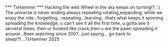 *** TxHammer ***
Hacking the web
Wheel in the sky keeps on turning!?; :)
The universe is never ending always repeating rotating,expanding; while we enjoy the ride...forgetting...repeating...learning...thats what keeps it spinning spreading the knowledge, u can't see it all the first time, u gotta see it serveral times, then ur hooked like crack,then u are the pawn spreading it around...Been watching since 2007...just saying... go back to sleep!?!...TxHammer 2025
